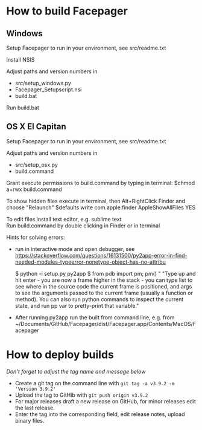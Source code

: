 # How to build Facepager
## Windows

Setup Facepager to run in your environment, see src/readme.txt

Install NSIS

Adjust paths and version numbers in
- src/setup_windows.py
- Facepager_Setupscript.nsi
- build.bat

Run build.bat

## OS X El Capitan

Setup Facepager to run in your environment, see src/readme.txt

Adjust paths and version numbers in
- src/setup_osx.py
- build.command

Grant execute permissions to build.command by typing in terminal:
  $chmod a+rwx build.command

To show hidden files execute in terminal, then Alt+RightClick Finder and choose "Relaunch"
    $defaults write com.apple.finder AppleShowAllFiles YES

To edit files install text editor, e.g. sublime text	
Run build.command by double clicking in Finder or in terminal

Hints for solving errors:
- run in interactive mode and open debugger, see
  https://stackoverflow.com/questions/16131500/py2app-error-in-find-needed-modules-typeerror-nonetype-object-has-no-attribu

  $ python -i setup.py py2app
  $ from pdb import pm; pm()
"
  "Type up and hit enter - you are now a frame higher in the stack - you can type list to see where in the source code the current frame is positioned, and args to see the arguments passed to the current frame (usually a function or method). You can also run python commands to inspect the current state, and run pp var to pretty-print that variable."


- After running py2app run the built from command line, e.g. from
  ~/Documents/GitHub/Facepager/dist/Facepager.app/Contents/MacOS/Facepager


# How to deploy builds

_Don't forget to adjust the tag name and message below_

- Create a git tag on the command line with `git tag -a v3.9.2 -m 'Version 3.9.2'`
- Upload the tag to GitHib with `git push origin v3.9.2`
- For major releases draft a new release on GitHub, for minor releases edit the last release.
- Enter the tag into the corresponding field, edit release notes, upload binary files.